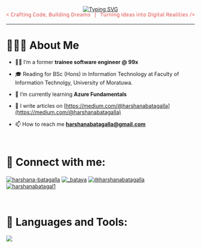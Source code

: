 <div align="center">

[![Typing SVG](https://readme-typing-svg.demolab.com?font=Bungee+Inline&size=30&pause=1000&color=F78F71&center=true&vCenter=true&width=435&lines=%3C++Hello+World!++%2F%3E;I'm+Harshana)](https://git.io/typing-svg)
<br>
![SVG](./tagline.svg)

</div>

---

# 🧑🏻‍💻 **About Me**

- 👩‍💻 I’m a former **trainee software engineer @ 99x**

- 🎓 Reading for BSc (Hons) in Information Technology at Faculty of Information Technolgy, University of Moratuwa. 

- 🌱 I’m currently learning **Azure Fundamentals**

- 📝 I write articles on [https://medium.com/@harshanabatagalla](https://medium.com/@harshanabatagalla)

- 📫 How to reach me **harshanabatagalla@gmail.com**

<br>

# 📱 **Connect with me:**
<p align="left">
<a href="https://linkedin.com/in/harshana-batagalla" target="blank"><img align="center" src="https://raw.githubusercontent.com/rahuldkjain/github-profile-readme-generator/master/src/images/icons/Social/linked-in-alt.svg" alt="harshana-batagalla" height="30" width="40" /></a>
<a href="https://instagram.com/_bataya" target="blank"><img align="center" src="https://raw.githubusercontent.com/rahuldkjain/github-profile-readme-generator/master/src/images/icons/Social/instagram.svg" alt="_bataya" height="30" width="40" /></a>
<a href="https://medium.com/@harshanabatagalla" target="blank"><img align="center" src="https://raw.githubusercontent.com/rahuldkjain/github-profile-readme-generator/master/src/images/icons/Social/medium.svg" alt="@harshanabatagalla" height="30" width="40" /></a>
<a href="https://www.hackerrank.com/harshanabatagal1" target="blank"><img align="center" src="https://raw.githubusercontent.com/rahuldkjain/github-profile-readme-generator/master/src/images/icons/Social/hackerrank.svg" alt="harshanabatagal1" height="30" width="40" /></a>
</p>

<br>

# 🚀 **Languages and Tools:**
<!--tech stack icons-->
<p align="left">
  <a href="https://skillicons.dev">
    <img src="https://skillicons.dev/icons?i=js,ts,react,angular,nodejs,dotnet,bootstrap,sass,css,gatsby,graphql,py,figma,html,c,bitbucket,java,materialui,mysql,mongodb,postman,git,vscode,visualstudio,idea&perline=14" />
  </a>
</p>
